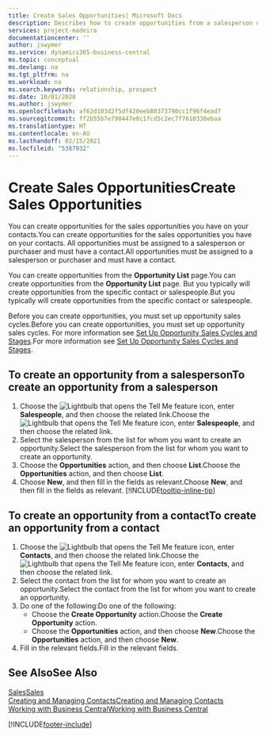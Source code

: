 ```yaml
---
title: Create Sales Opportunities| Microsoft Docs
description: Describes how to create opportunities from a salesperson or a contact in Business Central.
services: project-madeira
documentationcenter: ''
author: jswymer
ms.service: dynamics365-business-central
ms.topic: conceptual
ms.devlang: na
ms.tgt_pltfrm: na
ms.workload: na
ms.search.keywords: relationship, prospect
ms.date: 10/01/2020
ms.author: jswymer
ms.openlocfilehash: af62d103d2f5df420eeb80373790cc1f96f4ead7
ms.sourcegitcommit: ff2b55b7e790447e0c1fcd5c2ec7f7610338ebaa
ms.translationtype: HT
ms.contentlocale: en-AU
ms.lasthandoff: 02/15/2021
ms.locfileid: "5387932"
---
```

# <a name="create-sales-opportunities"></a><span data-ttu-id="b9339-103">Create Sales Opportunities</span><span class="sxs-lookup"><span data-stu-id="b9339-103">Create Sales Opportunities</span></span>
<span data-ttu-id="b9339-104">You can create opportunities for the sales opportunities you have on your contacts.</span><span class="sxs-lookup"><span data-stu-id="b9339-104">You can create opportunities for the sales opportunities you have on your contacts.</span></span> <span data-ttu-id="b9339-105">All opportunities must be assigned to a salesperson or purchaser and must have a contact.</span><span class="sxs-lookup"><span data-stu-id="b9339-105">All opportunities must be assigned to a salesperson or purchaser and must have a contact.</span></span>

<span data-ttu-id="b9339-106">You can create opportunities from the **Opportunity List** page.</span><span class="sxs-lookup"><span data-stu-id="b9339-106">You can create opportunities from the **Opportunity List** page.</span></span> <span data-ttu-id="b9339-107">But you typically will create opportunities from the specific contact or salespeople.</span><span class="sxs-lookup"><span data-stu-id="b9339-107">But you typically will create opportunities from the specific contact or salespeople.</span></span>

<span data-ttu-id="b9339-108">Before you can create opportunities, you must set up opportunity sales cycles.</span><span class="sxs-lookup"><span data-stu-id="b9339-108">Before you can create opportunities, you must set up opportunity sales cycles.</span></span> <span data-ttu-id="b9339-109">For more information see [Set Up Opportunity Sales Cycles and Stages](marketing-how-setup-opportunity-sales-cycles-stages.md).</span><span class="sxs-lookup"><span data-stu-id="b9339-109">For more information see [Set Up Opportunity Sales Cycles and Stages](marketing-how-setup-opportunity-sales-cycles-stages.md).</span></span>

## <a name="to-create-an-opportunity-from-a-salesperson"></a><span data-ttu-id="b9339-110">To create an opportunity from a salesperson</span><span class="sxs-lookup"><span data-stu-id="b9339-110">To create an opportunity from a salesperson</span></span>
1. <span data-ttu-id="b9339-111">Choose the ![Lightbulb that opens the Tell Me feature](media/ui-search/search_small.png "Tell me what you want to do") icon, enter **Salespeople**, and then choose the related link.</span><span class="sxs-lookup"><span data-stu-id="b9339-111">Choose the ![Lightbulb that opens the Tell Me feature](media/ui-search/search_small.png "Tell me what you want to do") icon, enter **Salespeople**, and then choose the related link.</span></span>
2. <span data-ttu-id="b9339-112">Select the salesperson from the list for whom you want to create an opportunity.</span><span class="sxs-lookup"><span data-stu-id="b9339-112">Select the salesperson from the list for whom you want to create an opportunity.</span></span>
3. <span data-ttu-id="b9339-113">Choose the **Opportunities** action, and then choose **List**.</span><span class="sxs-lookup"><span data-stu-id="b9339-113">Choose the **Opportunities** action, and then choose **List**.</span></span>
4. <span data-ttu-id="b9339-114">Choose **New**, and then fill in the fields as relevant.</span><span class="sxs-lookup"><span data-stu-id="b9339-114">Choose **New**, and then fill in the fields as relevant.</span></span> [!INCLUDE[tooltip-inline-tip](includes/tooltip-inline-tip_md.md)]  



## <a name="to-create-an-opportunity-from-a-contact"></a><span data-ttu-id="b9339-115">To create an opportunity from a contact</span><span class="sxs-lookup"><span data-stu-id="b9339-115">To create an opportunity from a contact</span></span>
1. <span data-ttu-id="b9339-116">Choose the ![Lightbulb that opens the Tell Me feature](media/ui-search/search_small.png "Tell me what you want to do") icon, enter **Contacts**, and then choose the related link.</span><span class="sxs-lookup"><span data-stu-id="b9339-116">Choose the ![Lightbulb that opens the Tell Me feature](media/ui-search/search_small.png "Tell me what you want to do") icon, enter **Contacts**, and then choose the related link.</span></span>
2. <span data-ttu-id="b9339-117">Select the contact from the list for whom you want to create an opportunity.</span><span class="sxs-lookup"><span data-stu-id="b9339-117">Select the contact from the list for whom you want to create an opportunity.</span></span>
3. <span data-ttu-id="b9339-118">Do one of the following:</span><span class="sxs-lookup"><span data-stu-id="b9339-118">Do one of the following:</span></span>
   * <span data-ttu-id="b9339-119">Choose the **Create Opportunity** action.</span><span class="sxs-lookup"><span data-stu-id="b9339-119">Choose the **Create Opportunity** action.</span></span>
   * <span data-ttu-id="b9339-120">Choose the  **Opportunities** action, and then choose **New**.</span><span class="sxs-lookup"><span data-stu-id="b9339-120">Choose the  **Opportunities** action, and then choose **New**.</span></span>
4. <span data-ttu-id="b9339-121">Fill in the relevant fields.</span><span class="sxs-lookup"><span data-stu-id="b9339-121">Fill in the relevant fields.</span></span>

## <a name="see-also"></a><span data-ttu-id="b9339-122">See Also</span><span class="sxs-lookup"><span data-stu-id="b9339-122">See Also</span></span>
[<span data-ttu-id="b9339-123">Sales</span><span class="sxs-lookup"><span data-stu-id="b9339-123">Sales</span></span>](sales-manage-sales.md)  
[<span data-ttu-id="b9339-124">Creating and Managing Contacts</span><span class="sxs-lookup"><span data-stu-id="b9339-124">Creating and Managing Contacts</span></span>](marketing-contacts.md)  
[<span data-ttu-id="b9339-125">Working with Business Central</span><span class="sxs-lookup"><span data-stu-id="b9339-125">Working with Business Central</span></span>](ui-work-product.md)


[!INCLUDE[footer-include](includes/footer-banner.md)]